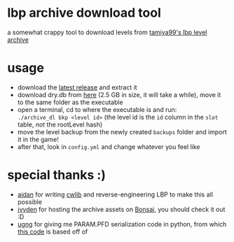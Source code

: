 # lbp archive download tool
a somewhat crappy tool to download levels from [tamiya99's lbp level archive](https://archive.org/details/@tamiya99)

# usage
- download the [latest release](https://github.com/uhwot/lbp_archive_dl/releases/latest) and extract it
- download dry.db from [here](https://archive.org/download/dry23db) (2.5 GB in size, it will take a while), move it to the same folder as the executable
- open a terminal, cd to where the executable is and run:\
`./archive_dl bkp <level id>` (the level id is the `id` column in the `slot` table, *not* the rootLevel hash)
- move the level backup from the newly created `backups` folder and import it in the game!
- after that, look in `config.yml` and change whatever you feel like

# special thanks :)
- [aidan](https://github.com/ennuo) for writing [cwlib](https://github.com/ennuo/toolkit/tree/main/lib/cwlib) and reverse-engineering LBP to make this all possible
- [jvyden](https://github.com/jvyden) for hosting the archive assets on [Bonsai](https://lbp.lbpbonsai.com/), you should check it out :D
- [ugng](https://gitlab.com/osyu) for giving me PARAM.PFD serialization code in python, from which [this code](https://github.com/uhwot/lbp_archive_dl/blob/master/src/serializers/ps3/pfd.rs) is based off of
